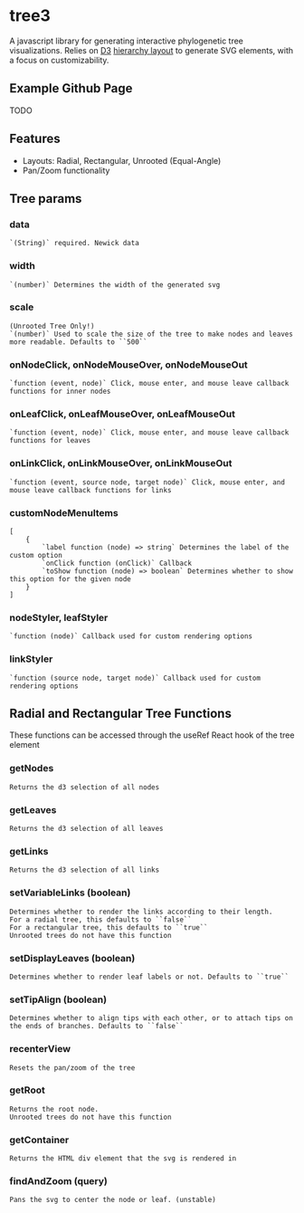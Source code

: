 # tree3
A javascript library for generating interactive phylogenetic tree visualizations. Relies on [D3](http://d3js.org) [hierarchy layout](https://github.com/d3/d3-3.x-api-reference/blob/master/Hierarchy-Layout.md) to generate SVG elements, with a focus on customizability.

## Example Github Page
TODO

## Features
* Layouts: Radial, Rectangular, Unrooted (Equal-Angle)
* Pan/Zoom functionality


## Tree params

### data 
    `(String)` required. Newick data 

### width
    `(number)` Determines the width of the generated svg

### scale 
    (Unrooted Tree Only!)
    `(number)` Used to scale the size of the tree to make nodes and leaves more readable. Defaults to ``500``

### onNodeClick, onNodeMouseOver, onNodeMouseOut
    `function (event, node)` Click, mouse enter, and mouse leave callback functions for inner nodes

### onLeafClick, onLeafMouseOver, onLeafMouseOut
    `function (event, node)` Click, mouse enter, and mouse leave callback functions for leaves

### onLinkClick, onLinkMouseOver, onLinkMouseOut
    `function (event, source node, target node)` Click, mouse enter, and mouse leave callback functions for links

### customNodeMenuItems
    [
        {
            `label function (node) => string` Determines the label of the custom option
            `onClick function (onClick)` Callback 
            `toShow function (node) => boolean` Determines whether to show this option for the given node
        }
    ]

### nodeStyler, leafStyler
    `function (node)` Callback used for custom rendering options

### linkStyler
    `function (source node, target node)` Callback used for custom rendering options

## Radial and Rectangular Tree Functions
These functions can be accessed through the useRef React hook of the tree element

### getNodes
    Returns the d3 selection of all nodes

### getLeaves
    Returns the d3 selection of all leaves

### getLinks
    Returns the d3 selection of all links

### setVariableLinks (boolean)
    Determines whether to render the links according to their length.
    For a radial tree, this defaults to ``false``
    For a rectangular tree, this defaults to ``true``
    Unrooted trees do not have this function

### setDisplayLeaves (boolean)
    Determines whether to render leaf labels or not. Defaults to ``true``

### setTipAlign (boolean)
    Determines whether to align tips with each other, or to attach tips on the ends of branches. Defaults to ``false``

### recenterView
    Resets the pan/zoom of the tree

### getRoot
    Returns the root node. 
    Unrooted trees do not have this function

### getContainer
    Returns the HTML div element that the svg is rendered in

### findAndZoom (query)
    Pans the svg to center the node or leaf. (unstable)

